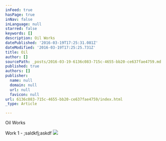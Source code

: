 ```yaml
---
inFeed: true
hasPage: true
inNav: false
inLanguage: null
starred: false
keywords: []
description: Oil Works
datePublished: '2016-03-19T17:25:31.081Z'
dateModified: '2016-03-19T17:25:25.731Z'
title: Oil
author: []
sourcePath: _posts/2016-03-19-6136c083-715c-4655-bb20-ce637fae4759.md
published: true
authors: []
publisher:
  name: null
  domain: null
  url: null
  favicon: null
url: 6136c083-715c-4655-bb20-ce637fae4759/index.html
_type: Article

---
```

Oil Works

Work 1 - ;saldkfj;askdf
![](https://the-grid-user-content.s3-us-west-2.amazonaws.com/0b7441ea-484f-4618-bab1-7de58372726c.jpg)